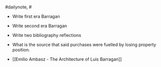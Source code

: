 #dailynote, #

- Write first era Barragan
- Write second era Barragan
- Write two bibliography reflections


- What is the source that said purchases were fuelled by losing property position.
- [[Emilio Ambasz - The Architecture of Luis Barragan]]